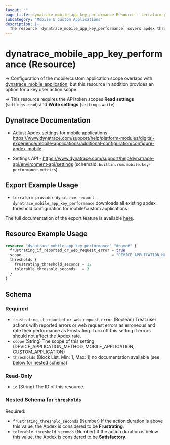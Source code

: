 ```yaml
---
layout: ""
page_title: dynatrace_mobile_app_key_performance Resource - terraform-provider-dynatrace"
subcategory: "Mobile & Custom Applications"
description: |-
  The resource `dynatrace_mobile_app_key_performance` covers apdex threshold configuration for mobile/custom applications
---
```


# dynatrace_mobile_app_key_performance (Resource)

-> Configuration of the mobile/custom application scope overlaps with [dynatrace_mobile_application](https://registry.terraform.io/providers/dynatrace-oss/dynatrace/latest/docs/resources/mobile_application), but this resource in addition provides an option for a key user action scope.

-> This resource requires the API token scopes **Read settings** (`settings.read`) and **Write settings** (`settings.write`)

## Dynatrace Documentation

- Adjust Apdex settings for mobile applications - https://www.dynatrace.com/support/help/platform-modules/digital-experience/mobile-applications/additional-configuration/configure-apdex-mobile

- Settings API - https://www.dynatrace.com/support/help/dynatrace-api/environment-api/settings (schemaId: `builtin:rum.mobile.key-performance-metrics`)

## Export Example Usage

- `terraform-provider-dynatrace -export dynatrace_mobile_app_key_performance` downloads all existing apdex threshold configuration for mobile/custom applications

The full documentation of the export feature is available [here](https://dt-url.net/h203qmc).

## Resource Example Usage

```terraform
resource "dynatrace_mobile_app_key_performance" "#name#" {
  frustrating_if_reported_or_web_request_error = true
  scope                                        = "DEVICE_APPLICATION_METHOD-1234567890000000"
  thresholds {
    frustrating_threshold_seconds = 12
    tolerable_threshold_seconds   = 3
  }
}
```

<!-- schema generated by tfplugindocs -->
## Schema

### Required

- `frustrating_if_reported_or_web_request_error` (Boolean) Treat user actions with reported errors or web request errors as erroneous and rate their performance as Frustrating. Turn off this setting if errors should not affect the Apdex rate.
- `scope` (String) The scope of this setting (DEVICE_APPLICATION_METHOD, MOBILE_APPLICATION, CUSTOM_APPLICATION)
- `thresholds` (Block List, Min: 1, Max: 1) no documentation available (see [below for nested schema](#nestedblock--thresholds))

### Read-Only

- `id` (String) The ID of this resource.

<a id="nestedblock--thresholds"></a>
### Nested Schema for `thresholds`

Required:

- `frustrating_threshold_seconds` (Number) If the action duration is above this value, the Apdex is considered to be **Frustrating**.
- `tolerable_threshold_seconds` (Number) If the action duration is below this value, the Apdex is considered to be **Satisfactory**.
 
